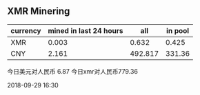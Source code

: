 ## XMR Minering

|currency|mined in last 24 hours|all|in pool|
|---|---|---|---|
|XMR|0.003|0.632|0.425|
|CNY|2.161|492.817|331.36|

今日美元对人民币 6.87	今日xmr对人民币779.36


2018-09-29 16:30